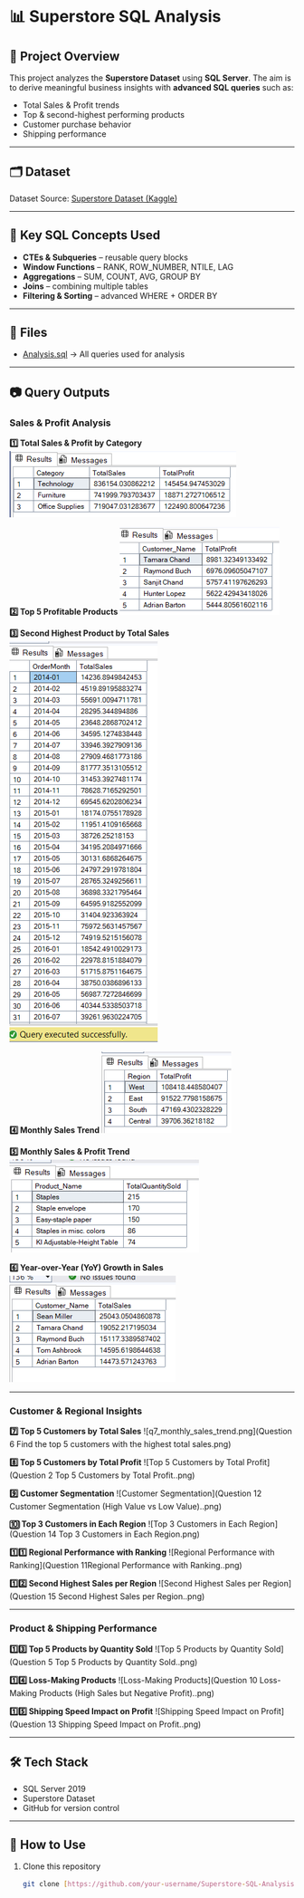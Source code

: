 # 📊 Superstore SQL Analysis 

## 📌 Project Overview 
This project analyzes the **Superstore Dataset** using **SQL Server**. 
The aim is to derive meaningful business insights with **advanced SQL queries** such as: 
- Total Sales & Profit trends 
- Top & second-highest performing products 
- Customer purchase behavior 
- Shipping performance 

---

## 🗂 Dataset 
Dataset Source: [Superstore Dataset (Kaggle)](https://www.kaggle.com/datasets/vivek468/superstore-dataset-final) 

---

## 🔑 Key SQL Concepts Used 
- **CTEs & Subqueries** – reusable query blocks 
- **Window Functions** – RANK, ROW_NUMBER, NTILE, LAG
- **Aggregations** – SUM, COUNT, AVG, GROUP BY 
- **Joins** – combining multiple tables 
- **Filtering & Sorting** – advanced WHERE + ORDER BY 

---

## 📂 Files 
- [Analysis.sql](Analysis.sql) → All queries used for analysis 

---

## 📷 Query Outputs 

### Sales & Profit Analysis

**1️⃣ Total Sales & Profit by Category** ![Total Sales and Profit by Category](q1_sales_profit_by_category.png) 

**2️⃣ Top 5 Profitable Products** ![Top 5 Profitable Products](q2_top5_customers_profit.png) 

**3️⃣ Second Highest Product by Total Sales** ![Second Highest Product by Total Sales](q3_monthly_sales_trend.png) 

**4️⃣ Monthly Sales Trend** ![Monthly Sales Trend](q4_profit_by_region.png) 

**5️⃣ Monthly Sales & Profit Trend** ![Monthly Sales & Profit Trend](q5_top5_products_quantity.png) 

**6️⃣ Year-over-Year (YoY) Growth in Sales** ![Year-over-Year Growth in Sales](q6_top5_customers_sales.png) 

---

### Customer & Regional Insights

**7️⃣ Top 5 Customers by Total Sales** ![q7_monthly_sales_trend.png](Question 6 Find the top 5 customers with the highest total sales.png) 

**8️⃣ Top 5 Customers by Total Profit** ![Top 5 Customers by Total Profit](Question 2 Top 5 Customers by Total Profit..png) 

**9️⃣ Customer Segmentation** ![Customer Segmentation](Question 12 Customer Segmentation (High Value vs Low Value)..png) 

**🔟 Top 3 Customers in Each Region** ![Top 3 Customers in Each Region](Question 14 Top 3 Customers in Each Region.png) 

**1️⃣1️⃣ Regional Performance with Ranking** ![Regional Performance with Ranking](Question 11Regional Performance with Ranking..png) 

**1️⃣2️⃣ Second Highest Sales per Region** ![Second Highest Sales per Region](Question 15 Second Highest Sales per Region..png) 

---

### Product & Shipping Performance

**1️⃣3️⃣ Top 5 Products by Quantity Sold** ![Top 5 Products by Quantity Sold](Question 5 Top 5 Products by Quantity Sold..png) 

**1️⃣4️⃣ Loss-Making Products** ![Loss-Making Products](Question 10 Loss-Making Products (High Sales but Negative Profit)..png) 

**1️⃣5️⃣ Shipping Speed Impact on Profit** ![Shipping Speed Impact on Profit](Question 13 Shipping Speed Impact on Profit..png) 

---

## 🛠️ Tech Stack 
- SQL Server 2019 
- Superstore Dataset 
- GitHub for version control 

---

## 🚀 How to Use 
1. Clone this repository 
   ```bash
   git clone [https://github.com/your-username/Superstore-SQL-Analysis.git](https://github.com/your-username/Superstore-SQL-Analysis.git)
